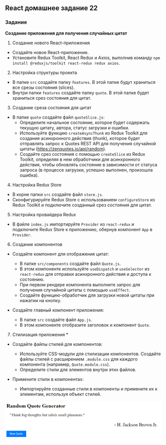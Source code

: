 ## React домашнее задание 22

### Задание

**Создание приложения для получения случайных цитат**

1. Создание нового React-приложения

- Создайте новое React-приложение.
- Установите Redux Toolkit, React Redux и Axios, выполнив команду `npm install @reduxjs/toolkit react-redux redux axios`.

2. Настройка структуры проекта

- В папке `src` создайте папку `features`. В этой папке будут храниться все срезы состояния (slices).
- Внутри папки `features` создайте папку `quote`. В этой папке будет храниться срез состояния для цитат.

3. Создание среза состояния для цитат

- В папке `quote` создайте файл `quoteSlice.js`:
  - Определите начальное состояние, которое будет содержать текущую цитату, автора, статус загрузки и ошибки.
  - Используйте функцию `createAsyncThunk` из Redux Toolkit для создания асинхронного действия (thunk), которое будет отправлять запрос к Quotes REST API для получения случайной цитаты (https://zenquotes.io/api/random).
  - Создайте срез состояния с помощью `createSlice` из Redux Toolkit, определяя в нем обработчики для асинхронного действия, чтобы обновлять состояние в зависимости от статуса запроса (в процессе загрузки, успешно выполнен, произошла ошибка).

4. Настройка Redux Store

- В корне папки `src` создайте файл `store.js`.
- Сконфигурируйте Redux Store с использованием `configureStore` из Redux Toolkit и подключите созданный срез состояния для цитат.

5. Настройка провайдера Redux

- В файле `index.js` импортируйте `Provider` из `react-redux` и подключите Redux Store к приложению, обернув компонент `App` в `Provider`.

6. Создание компонентов

- Создайте компонент для отображения цитат:

  - В папке `src/components` создайте файл `Quote.js`.
  - В этом компоненте используйте `useDispatch` и `useSelector` из `react-redux` для отправки асинхронного действия и доступа к состоянию.
  - При первом рендере компонента выполните запрос для получения случайной цитаты с помощью `useEffect`.
  - Создайте функцию-обработчик для загрузки новой цитаты при нажатии на кнопку.

- Создайте главный компонент приложения:
  - В папке `src` создайте файл `App.js`.
  - В этом компоненте отобразите заголовок и компонент `Quote`.

7. Стилизация приложения \*

- Создайте файлы стилей для компонентов:

  - Используйте CSS-модули для стилизации компонентов. Создайте файлы стилей с расширением `.module.css` для каждого компонента (например, `Quote.module.css`).
  - Определите стили для элементов внутри этих файлов.

- Примените стили в компонентах:
  - Импортируйте созданные стили в компоненты и примените их к элементам, используя объект стилей.

![alt text](image.png)
